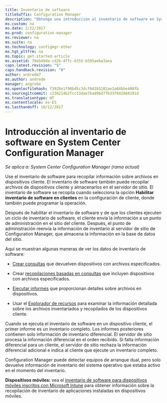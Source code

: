 ```yaml
---
title: Inventario de software
titleSuffix: Configuration Manager
description: "Obtenga una introducción al inventario de software en System Center Configuration Manager."
ms.custom: na
ms.date: 2/22/2017
ms.prod: configuration-manager
ms.reviewer: na
ms.suite: na
ms.technology: configmgr-other
ms.tgt_pltfrm: na
ms.topic: get-started-article
ms.assetid: 79eb49da-cd2b-4ffc-b355-b595aeba3aea
caps.latest.revision: "5"
caps.handback.revision: "0"
author: andredm7
ms.author: andredm
manager: angrobe
ms.openlocfilehash: f3928e1f90b45c3dcf0d3b5202ae1a84bbe408fb
ms.sourcegitcommit: c236214b2fcc13dae7bad96d7fb33f692868191d
ms.translationtype: HT
ms.contentlocale: es-ES
ms.lasthandoff: 10/12/2017
---
```

# <a name="introduction-to-software-inventory-in-system-center-configuration-manager"></a>Introducción al inventario de software en System Center Configuration Manager

*Se aplica a: System Center Configuration Manager (rama actual)*

Use el inventario de software para recopilar información sobre archivos en dispositivos cliente. El inventario de software también puede recopilar archivos de dispositivos cliente y almacenarlos en el servidor de sitio. El inventario de software se recopila cuando selecciona la opción **Habilitar inventario de software en clientes** en la configuración de cliente, donde también puede programar la operación.  

Después de habilitar el inventario de software y de que los clientes ejecuten un ciclo de inventario de software, el cliente envía la información a un punto de administración en el sitio del cliente. Después, el punto de administración reenvía la información de inventario al servidor de sitio de Configuration Manager, que almacena la información en la base de datos del sitio.   

 Aquí se muestran algunas maneras de ver los datos de inventario de software:  

-   [Crear consultas](../../../../core/servers/manage/queries-technical-reference.md) que devuelven dispositivos con archivos especificados.   

-   Crear [recopilaciones basadas en consultas](../../../../core/clients/manage/collections/introduction-to-collections.md) que incluyen dispositivos con archivos especificados.   

-   [Ejecutar informes](../../../../core/servers/manage/reporting.md) que proporcionan detalles sobre archivos en dispositivos.

-   Usar el [Explorador de recursos](../../../../core/clients/manage/inventory/use-resource-explorer-to-view-software-inventory.md) para examinar la información detallada sobre los archivos inventariados y recopilados de los dispositivos cliente.   

 Cuando se ejecuta el inventario de software en un dispositivo cliente, el primer informe es un inventario completo. Los informes posteriores contienen solo información de inventario diferencial. El servidor de sitio procesa la información diferencial en el orden recibido. Si falta información diferencial para un cliente, el servidor de sitio rechaza la información diferencial adicional e indica al cliente que ejecute un inventario completo.  

 Configuration Manager puede detectar equipos de arranque dual, pero solo devuelve información de inventario del sistema operativo que estaba activo en el momento del inventario.  

**Dispositivos móviles:** vea el [inventario de software para dispositivos móviles inscritos con Microsoft Intune](../../../../mdm/deploy-use/software-inventory-mobile-devices.md) para obtener información sobre la recopilación de inventario de aplicaciones instaladas en dispositivos móviles.
